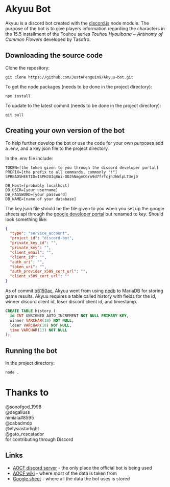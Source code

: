 # Akyuu Bot

Akyuu is a discord bot created with the [discord.js](https://github.com/discordjs/discord.js) node module. The purpose of the bot is to give players information regarding the characters in the 15.5 installment of the Touhou series *Touhou Hyouibana ~ Antinomy of Common Flowers* developed by Tasofro.


## Downloading the source code

Clone the repository:
```shell
git clone https://github.com/JustAPenguin9/Akyuu-bot.git
```

To get the node packages (needs to be done in the project directory):
```shell
npm install
```

To update to the latest commit (needs to be done in the project directory):
```shell
git pull
```

## Creating your own version of the bot

To help further develop the bot or use the code for your own purposes add a .env, and a key.json file to the project directory.

In the .env file include:
```dosini
TOKEN=[the token given to you through the discord developer portal]
PREFIX=[the prefix to all commands, commonly "!"]
SPREADSHEETID=1SPHJUIq8Wi-OOJhNmgmCGrn9d7frfcjhJhWlpLT3ej0

DB_Host=[probably localhost]
DB_USER=[your username]
DB_PASSWORD=[your password]
DB_NAME=[name of your database]
```

The key.json file should be the file given to you when you set up the google sheets api through the [google developer portal](https://console.cloud.google.com/) but renamed to *key*. Should look something like:
```json
{
  "type": "service_account",
  "project_id": "discord-bot",
  "private_key_id": "",
  "private_key": "",
  "client_email": "",
  "client_id": "",
  "auth_uri": "",
  "token_uri": "",
  "auth_provider_x509_cert_url": "",
  "client_x509_cert_url": ""
}
```

As of commit [b6150ac](https://github.com/JustAPenguin9/Akyuu-bot/commit/b6150ac081b50b7181784f0118818977b93e49b0), Akyuu went from using [nedb](https://github.com/seald/nedb) to MariaDB for storing game results. Akyuu requires a table called history with fields for the id, winner discord client id, loser discord client id, and timestamp.
```sql
CREATE TABLE history (
  id INT UNSIGNED AUTO_INCREMENT NOT NULL PRIMARY KEY,
  winner VARCHAR(18) NOT NULL,
  loser VARCHAR(18) NOT NULL,
  time VARCHAR(13) NOT NULL
);
```

## Running the bot

In the project directory:
```shell
node .
```

# Thanks to

@sonofgod_1998<br>
@degaliuss<br>
nimiala#8595<br>
@cabadmdp<br>
@elysiastarlight<br>
@gato_rescatador<br>
for contributing through Discord

## Links

* [AOCF discord server](https://discord.com/invite/kfJTRBq) - the only place the official bot is being used
* [AOCF wiki](https://aocf.koumakan.jp/wiki/Antinomy_of_Common_Flowers_Wiki) - where most of the data is taken from
* [Google sheet](https://docs.google.com/spreadsheets/d/1SPHJUIq8Wi-OOJhNmgmCGrn9d7frfcjhJhWlpLT3ej0/edit?usp=sharing) - where all the data the bot uses is stored
